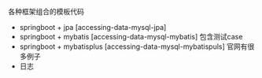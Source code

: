 各种框架组合的模板代码
- springboot + jpa [accessing-data-mysql-jpa]
- springboot + mybatis  [accessing-data-mysql-mybatis] 包含测试case
- springboot + mybatisplus  [accessing-data-mysql-mybatispuls] 官网有很多例子
- 日志